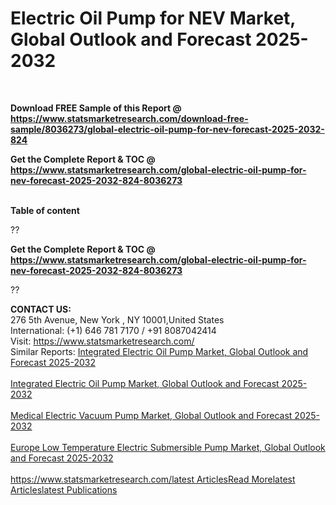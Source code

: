 <h1>Electric Oil Pump for NEV Market, Global Outlook and Forecast 2025-2032</h1><br/><p><strong>Download FREE Sample of this Report @ <a href="https://www.statsmarketresearch.com/download-free-sample/8036273/global-electric-oil-pump-for-nev-forecast-2025-2032-824">https://www.statsmarketresearch.com/download-free-sample/8036273/global-electric-oil-pump-for-nev-forecast-2025-2032-824</a></strong></p>

<div><b>Get the Complete Report & TOC @ <a href="https://www.statsmarketresearch.com/global-electric-oil-pump-for-nev-forecast-2025-2032-824-8036273">https://www.statsmarketresearch.com/global-electric-oil-pump-for-nev-forecast-2025-2032-824-8036273</a></b></div>

<p><br />
<b>Table of content</b></p>

<p>??</p>

<div><b>Get the Complete Report & TOC @ <a href="https://www.statsmarketresearch.com/global-electric-oil-pump-for-nev-forecast-2025-2032-824-8036273">https://www.statsmarketresearch.com/global-electric-oil-pump-for-nev-forecast-2025-2032-824-8036273</a></b></div>

<p>??</p>

<p><b>CONTACT US:</b><br />
276 5th Avenue, New York , NY 10001,United States<br />
International: (+1) 646 781 7170 / +91 8087042414<br />
Visit: <a href="https://www.statsmarketresearch.com/">https://www.statsmarketresearch.com/</a><br />
Similar Reports: <a href="https://www.statsmarketresearch.com/global-electric-oil-pump-for-nev-forecast-2025-2032-824-8036273">Integrated Electric Oil Pump Market, Global Outlook and Forecast 2025-2032</a><br />
<br />
<a href="https://www.statsmarketresearch.com/global-electric-oil-pump-for-nev-forecast-2025-2032-824-8036273">Integrated Electric Oil Pump Market, Global Outlook and Forecast 2025-2032</a><br />
<br />
<a href="https://www.statsmarketresearch.com/global-electric-oil-pump-for-nev-forecast-2025-2032-824-8036273">Medical Electric Vacuum Pump Market, Global Outlook and Forecast 2025-2032</a><br />
<br />
<a href="https://www.statsmarketresearch.com/global-electric-oil-pump-for-nev-forecast-2025-2032-824-8036273">Europe Low Temperature Electric Submersible Pump Market, Global Outlook and Forecast 2025-2032</a><br />
<br />
<a href="https://gyeongbokgung.com">https://www.statsmarketresearch.com/</a><a href="https://hallyeomaritime.com">latest Articles</a><a href="https://jingwansa.com">Read More</a><a href="https://nguoiviet.jp/">latest Articles</a><a href="https://www.intelmarketresearch.com/">latest Publications</a></p>
